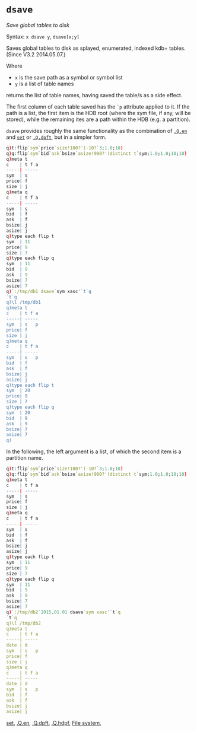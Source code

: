 # `dsave`



_Save global tables to disk_

Syntax: `x dsave y`, `dsave[x;y]`

Saves global tables to disk as splayed, enumerated, indexed kdb+ tables. (Since V3.2 2014.05.07.)

Where 

-   `x` is the save path as a symbol or symbol list
-   `y` is a list of table names

returns the list of table names, having saved the table/s as a side effect.

The first column of each table saved has the `` `p `` attribute applied to it. If the path is a list, the first item is the HDB root (where the sym file, if any, will be stored), while the remaining ites are a path within the HDB (e.g. a partition).

`dsave` provides roughly the same functionality as the combination of [`.Q.en`](dotq.md#qen-enumerate-varchar-cols) and [`set`](set.md) or [`.Q.dpft`](dotq.md#qdpft-save-table), but in a simpler form.

```q
q)t:flip`sym`price`size!100?'(-10?`3;1.0;10)
q)q:flip`sym`bid`ask`bsize`asize!900?'(distinct t`sym;1.0;1.0;10;10)
q)meta t
c    | t f a
-----| -----
sym  | s    
price| f    
size | j    
q)meta q    
c    | t f a
-----| -----
sym  | s    
bid  | f    
ask  | f    
bsize| j    
asize| j    
q)type each flip t
sym  | 11
price| 9
size | 7
q)type each flip q
sym  | 11
bid  | 9
ask  | 9
bsize| 7
asize| 7
q)`:/tmp/db1 dsave`sym xasc'`t`q
`t`q
q)\l /tmp/db1
q)meta t
c    | t f a
-----| -----
sym  | s   p
price| f    
size | j    
q)meta q
c    | t f a
-----| -----
sym  | s   p
bid  | f    
ask  | f    
bsize| j    
asize| j    
q)type each flip t
sym  | 20
price| 9
size | 7
q)type each flip q
sym  | 20
bid  | 9
ask  | 9
bsize| 7
asize| 7
q)
```

In the following, the left argument is a list, of which the second item is a partition name.

```q
q)t:flip`sym`price`size!100?'(-10?`3;1.0;10)
q)q:flip`sym`bid`ask`bsize`asize!900?'(distinct t`sym;1.0;1.0;10;10)
q)meta t
c    | t f a
-----| -----
sym  | s    
price| f    
size | j    
q)meta q
c    | t f a
-----| -----
sym  | s    
bid  | f    
ask  | f    
bsize| j    
asize| j    
q)type each flip t
sym  | 11
price| 9
size | 7
q)type each flip q
sym  | 11
bid  | 9
ask  | 9
bsize| 7
asize| 7
q)`:/tmp/db2`2015.01.01 dsave`sym xasc'`t`q
`t`q
q)\l /tmp/db2
q)meta t
c    | t f a
-----| -----
date | d    
sym  | s   p
price| f    
size | j    
q)meta q
c    | t f a
-----| -----
date | d    
sym  | s   p
bid  | f    
ask  | f    
bsize| j    
asize| j    
```

<i class="far fa-hand-point-right"></i> 
[set](set.md), 
[.Q.en](dotq.md#qen-enumerate-varchar-cols), 
[.Q.dpft](dotq.md#qdpft-save-table), 
[.Q.hdpf](dotq.md#qhdpf-save-tables),
[File system](../basics/files.md),



